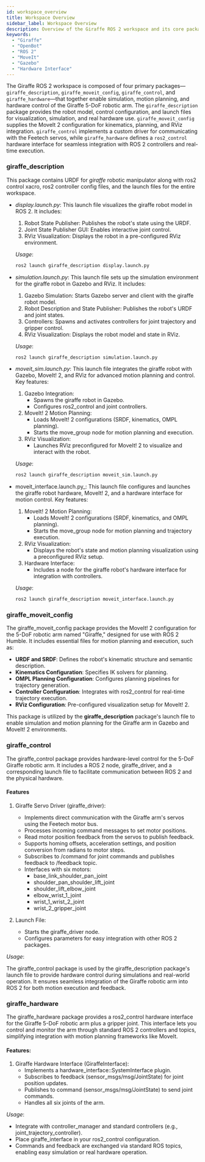 ```yaml
---
id: workspace_overview
title: Workspace Overview
sidebar_label: Workspace Overview
description: Overview of the Giraffe ROS 2 workspace and its core packages for description, motion planning, control, and hardware integration.
keywords:
  - "Giraffe"
  - "OpenBot"
  - "ROS 2"
  - "MoveIt"
  - "Gazebo"
  - "Hardware Interface"
---
```


<!-- @format -->

The Giraffe ROS 2 workspace is composed of four primary packages—`giraffe_description`, `giraffe_moveit_config`, `giraffe_control`, and `giraffe_hardware`—that together enable simulation, motion planning, and hardware control of the Giraffe 5-DoF robotic arm. The `giraffe_description` package provides the robot model, control configuration, and launch files for visualization, simulation, and real hardware use. `giraffe_moveit_config` supplies the MoveIt 2 configuration for kinematics, planning, and RViz integration. `giraffe_control` implements a custom driver for communicating with the Feetech servos, while `giraffe_hardware` defines a `ros2_control` hardware interface for seamless integration with ROS 2 controllers and real-time execution.


### giraffe_description

This package contains URDF for _giraffe_ robotic manipulator along with ros2 control xacro, ros2 controller config files, and the launch files for the entire workspace.

- _display.launch.py_: This launch file visualizes the giraffe robot model in ROS 2. It includes:

  1. Robot State Publisher: Publishes the robot's state using the URDF.
  2. Joint State Publisher GUI: Enables interactive joint control.
  3. RViz Visualization: Displays the robot in a pre-configured RViz environment.

  _Usage_:

  ```bash
  ros2 launch giraffe_description display.launch.py
  ```

- _simulation.launch.py_: This launch file sets up the simulation environment for the giraffe robot in Gazebo and RViz. It includes:

  1. Gazebo Simulation: Starts Gazebo server and client with the giraffe robot model.
  2. Robot Description and State Publisher: Publishes the robot's URDF and joint states.
  3. Controllers: Spawns and activates controllers for joint trajectory and gripper control.
  4. RViz Visualization: Displays the robot model and state in RViz.

  _Usage_:

  ```bash
  ros2 launch giraffe_description simulation.launch.py
  ```

- _moveit_sim.launch.py_: This launch file integrates the giraffe robot with Gazebo, MoveIt! 2, and RViz for advanced motion planning and control. Key features:

  1. Gazebo Integration:
      - Spawns the giraffe robot in Gazebo.
      - Configures ros2_control and joint controllers.
  2. MoveIt! 2 Motion Planning:
      - Loads MoveIt! 2 configurations (SRDF, kinematics, OMPL planning).
      - Starts the move_group node for motion planning and execution.
  3. RViz Visualization:
      - Launches RViz preconfigured for MoveIt! 2 to visualize and interact with the robot.

  _Usage_:

  ```bash
  ros2 launch giraffe_description moveit_sim.launch.py
  ```

- moveit_interface.launch.py_: This launch file configures and launches the giraffe robot hardware, MoveIt! 2, and a hardware interface for motion control. Key features:

  1. MoveIt! 2 Motion Planning:
      - Loads MoveIt! 2 configurations (SRDF, kinematics, and OMPL planning).
      - Starts the move_group node for motion planning and trajectory execution.
  2. RViz Visualization:
      - Displays the robot's state and motion planning visualization using a preconfigured RViz setup.
  3. Hardware Interface:
      - Includes a node for the giraffe robot's hardware interface for integration with controllers.

  _Usage_:

  ```bash
  ros2 launch giraffe_description moveit_interface.launch.py
  ```

### giraffe_moveit_config

The giraffe_moveit_config package provides the MoveIt! 2 configuration for the 5-DoF robotic arm named "Giraffe," designed for use with ROS 2 Humble. It includes essential files for motion planning and execution, such as:

- **URDF and SRDF**: Defines the robot's kinematic structure and semantic description.
- **Kinematics Configuration**: Specifies IK solvers for planning.
- **OMPL Planning Configuration**: Configures planning pipelines for trajectory generation.
- **Controller Configuration**: Integrates with ros2_control for real-time trajectory execution.
- **RViz Configuration**: Pre-configured visualization setup for MoveIt! 2.

This package is utilized by the **giraffe_description** package's launch file to enable simulation and motion planning for the Giraffe arm in Gazebo and MoveIt! 2 environments.

### giraffe_control
The giraffe_control package provides hardware-level control for the 5-DoF Giraffe robotic arm. It includes a ROS 2 node, giraffe_driver, and a corresponding launch file to facilitate communication between ROS 2 and the physical hardware.

#### Features

1. Giraffe Servo Driver (giraffe_driver):

   - Implements direct communication with the Giraffe arm's servos using the Feetech motor bus.
   - Processes incoming command messages to set motor positions.
   - Read motor position feedback from the servos to publish feedback.
   - Supports homing offsets, acceleration settings, and position conversion from radians to motor steps.
   - Subscribes to /command for joint commands and publishes feedback to /feedback topic.
   - Interfaces with six motors:
     - base_link_shoulder_pan_joint
     - shoulder_pan_shoulder_lift_joint
     - shoulder_lift_elbow_joint
     - elbow_wrist_1_joint
     - wrist_1_wrist_2_joint
     - wrist_2_gripper_joint

2. Launch File:
   - Starts the giraffe_driver node.
   - Configures parameters for easy integration with other ROS 2 packages.

_Usage_:

The giraffe_control package is used by the giraffe_description package's launch file to provide hardware control during simulations and real-world operation. It ensures seamless integration of the Giraffe robotic arm into ROS 2 for both motion execution and feedback.

### giraffe_hardware
The giraffe_hardware package provides a ros2_control hardware interface for the Giraffe 5-DoF robotic arm plus a gripper joint. This interface lets you control and monitor the arm through standard ROS 2 controllers and topics, simplifying integration with motion planning frameworks like MoveIt.

#### Features:

1. Giraffe Hardware Interface (GiraffeInterface):
   - Implements a hardware_interface::SystemInterface plugin.
   - Subscribes to feedback (sensor_msgs/msg/JointState) for joint position updates.
   - Publishes to command (sensor_msgs/msg/JointState) to send joint commands.
   - Handles all six joints of the arm.

_Usage_:

- Integrate with controller_manager and standard controllers (e.g., joint_trajectory_controller).
- Place giraffe_interface in your ros2_control configuration.
- Commands and feedback are exchanged via standard ROS topics, enabling easy simulation or real hardware operation.
